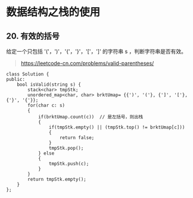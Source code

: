 # 数据结构之栈的使用
## 20. 有效的括号
给定一个只包括 '('，')'，'{'，'}'，'['，']' 的字符串 s ，判断字符串是否有效。
>https://leetcode-cn.com/problems/valid-parentheses/

```
class Solution {
public:
    bool isValid(string s) {
        stack<char> tmpStk;
        unordered_map<char, char> brktUmap= {{')', '('}, {']', '['}, {'}', '{'}};
        for(char c: s)
        {
            if(brktUmap.count(c))  // 是左括号，则出栈
            {
                if(tmpStk.empty() || (tmpStk.top() != brktUmap[c]))
                {
                    return false;
                }
                tmpStk.pop();
            } else
            {
                tmpStk.push(c);
            }
        }
        return tmpStk.empty();
    }
};
```

